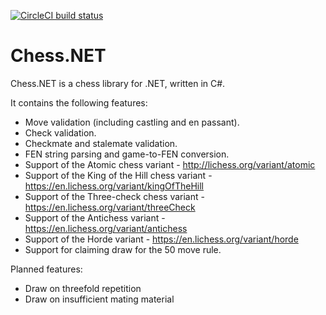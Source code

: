[![CircleCI build status](https://circleci.com/gh/ProgramFOX/Chess.NET.svg?style=shield)](https://circleci.com/gh/ProgramFOX/Chess.NET)

Chess.NET
=
Chess.NET is a chess library for .NET, written in C#.

It contains the following features:

 - Move validation (including castling and en passant).
 - Check validation.
 - Checkmate and stalemate validation.
 - FEN string parsing and game-to-FEN conversion.
 - Support of the Atomic chess variant - http://lichess.org/variant/atomic
 - Support of the King of the Hill chess variant - https://en.lichess.org/variant/kingOfTheHill
 - Support of the Three-check chess variant - https://en.lichess.org/variant/threeCheck
 - Support of the Antichess variant - https://en.lichess.org/variant/antichess
 - Support of the Horde variant - https://en.lichess.org/variant/horde
 - Support for claiming draw for the 50 move rule.

Planned features:

 - Draw on threefold repetition
 - Draw on insufficient mating material
